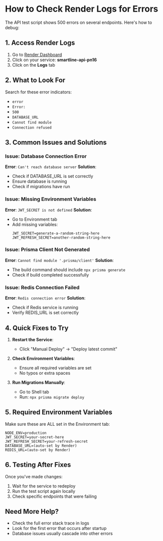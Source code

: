# How to Check Render Logs for Errors

The API test script shows 500 errors on several endpoints. Here's how to debug:

## 1. Access Render Logs

1. Go to [Render Dashboard](https://dashboard.render.com)
2. Click on your service: **smartline-api-pn16**
3. Click on the **Logs** tab

## 2. What to Look For

Search for these error indicators:
- `error`
- `Error:`
- `500`
- `DATABASE_URL`
- `Cannot find module`
- `Connection refused`

## 3. Common Issues and Solutions

### Issue: Database Connection Error
**Error**: `Can't reach database server`
**Solution**: 
- Check if DATABASE_URL is set correctly
- Ensure database is running
- Check if migrations have run

### Issue: Missing Environment Variables
**Error**: `JWT_SECRET is not defined`
**Solution**:
- Go to Environment tab
- Add missing variables:
  ```
  JWT_SECRET=generate-a-random-string-here
  JWT_REFRESH_SECRET=another-random-string-here
  ```

### Issue: Prisma Client Not Generated
**Error**: `Cannot find module '.prisma/client'`
**Solution**:
- The build command should include `npx prisma generate`
- Check if build completed successfully

### Issue: Redis Connection Failed
**Error**: `Redis connection error`
**Solution**:
- Check if Redis service is running
- Verify REDIS_URL is set correctly

## 4. Quick Fixes to Try

1. **Restart the Service**:
   - Click "Manual Deploy" → "Deploy latest commit"

2. **Check Environment Variables**:
   - Ensure all required variables are set
   - No typos or extra spaces

3. **Run Migrations Manually**:
   - Go to Shell tab
   - Run: `npx prisma migrate deploy`

## 5. Required Environment Variables

Make sure these are ALL set in the Environment tab:

```
NODE_ENV=production
JWT_SECRET=your-secret-here
JWT_REFRESH_SECRET=your-refresh-secret
DATABASE_URL=(auto-set by Render)
REDIS_URL=(auto-set by Render)
```

## 6. Testing After Fixes

Once you've made changes:
1. Wait for the service to redeploy
2. Run the test script again locally
3. Check specific endpoints that were failing

## Need More Help?

- Check the full error stack trace in logs
- Look for the first error that occurs after startup
- Database issues usually cascade into other errors